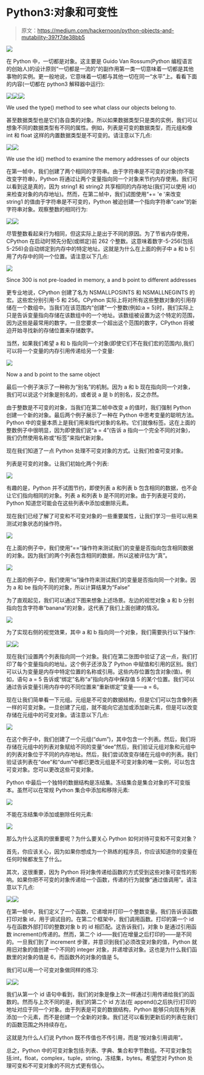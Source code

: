 # Python3:对象和可变性

> 原文：<https://medium.com/hackernoon/python-objects-and-mutability-397f7de38bb5>

![](img/5110abc4bc7ef7fb9402538372760869.png)

在 Python 中，一切都是对象。这主要是 Guido Van Rossum(Python 编程语言的创始人)的设计原则“一切都是一流的”的副作用第一类一切意味着一切都是其他事物的实例。更一般地说，它意味着一切都与其他一切在同一“水平”上。看看下面的内容(一切都在 python3 解释器中运行):

![](img/44456e742db95552360b4f9bffdbf887.png)![](img/e5ffa50d57c49b923a2e84f52b7e4f47.png)![](img/032a0e3c9c2d828dcfb639cb35913595.png)

We used the type() method to see what class our objects belong to.

甚至数据类型也是它们各自类的对象。所以如果数据类型只是类的实例，我们可以想象不同的数据类型有不同的属性。例如，列表是可变的数据类型，而元组和像 int 和 float 这样的内置数据类型是不可变的。请注意以下几点:

![](img/f1d0261ab63acc966352ef48491cf499.png)![](img/49f3e0d1f87b98ca82c35fede63b11c7.png)

We use the id() method to examine the memory addresses of our objects

在第一帧中，我们创建了两个相同的字符串。由于字符串是不可变的对象(你不能改变字符串)，Python 将通过让两个变量指向同一个对象来节约内存使用。我们可以看到这是真的，因为 string1 和 string2 共享相同的内存地址(我们可以使用 id()来检查对象的内存地址)。然而，在第二帧中，我们试图使用“+= 'e '来改变 string1 的值由于字符串是不可变的，Python 被迫创建一个指向字符串“cate”的新字符串对象。观察整数的相同行为:

![](img/6152b8c43f23668719b69e64f32add19.png)![](img/a8342528af147aafa5d000a34f994cd2.png)

尽管整数看起来行为相同，但这实际上是出于不同的原因。为了节省内存使用，CPython 在启动时预先分配(或绑定)前 262 个整数。这意味着数字-5-256(包括 5-256)会自动绑定到内存中的特定地址。这就是为什么在上面的例子中 a 和 b 引用了内存中的同一个位置。请注意以下几点:

![](img/a75b068fe2347a3dbb024a62dc0856df.png)

Since 300 is not pre-loaded in memory, a and b point to different addresses

更专业地说，CPython 创建了名为 NSMALLPOSINTS 和 NSMALLNEGINTS 的宏。这些宏分别引用-5 和 256。CPython 实际上将对所有这些整数对象的引用存储在一个数组中。当我们在该范围内“创建”一个整数(例如:a = 5)时，我们实际上只是告诉变量指向存储在该数组中的一个地址。该数组被设置为这个特定的范围，因为这些是最常用的数字。一旦您要求一个超出这个范围的数字，CPython 将被迫开始寻找新的存储位置来存储数字。

当然，如果我们希望 a 和 b 指向同一个对象(即使它们不在我们宏的范围内),我们可以将一个变量的内存引用传递给另一个变量:

![](img/bb01bf2fffc9335ec284799344be3cd0.png)

Now a and b point to the same object

最后一个例子演示了一种称为“别名”的机制。因为 a 和 b 现在指向同一个对象，我们可以说这个对象是别名的，或者说 a 是 b 的别名，反之亦然。

由于整数是不可变的对象，当我们在第二帧中改变 a 的值时，我们强制 Python 创建一个新的对象。最后两个例子展示了一种在 Python 中思考变量的聪明方法。Python 中的变量本质上是我们用来指代对象的名称。它们就像标签。这在上面的整数例子中很明显，因为即使我们说“a = 4”(告诉 a 指向一个完全不同的对象)，我们仍然使用名称或“标签”来指代新对象。

现在我们知道了一点 Python 处理不可变对象的方式。让我们检查可变对象。

列表是可变的对象。让我们初始化两个列表:

![](img/c6e33a2a3eb70ebbfcc2f29868cdf75a.png)

有趣的是，Python 并不试图节约，即使列表 a 和列表 b 包含相同的数据，也不会让它们指向相同的对象。列表 a 和列表 b 是不同的对象。由于列表是可变的，Python 知道您可能会在这些列表中添加或删除元素。

现在我们已经了解了可变和不可变对象的一些重要属性，让我们学习一些可以用来测试对象状态的操作符。

![](img/ca78a1dcb6fe11ef9b679b99f798b2b1.png)

在上面的例子中，我们使用“==”操作符来测试我们的变量是否指向包含相同数据的对象。因为我们的两个列表包含相同的数据，所以这被评估为“真”。

![](img/28cba9e193b9c0b4d63d72a20fe3cd24.png)

在上面的例子中，我们使用“is”操作符来测试我们的变量是否指向同一个对象。因为 a 和 be 指向不同的对象，所以计算结果为“False”

为了直观起见，我们可以通过下图来想象上述场景。左边的视觉对象 a 和 b 分别指向包含字符串“banana”的对象，这代表了我们上面创建的情况。

![](img/a4b446b338ce802abc93c719a7a96d1d.png)

为了实现右侧的视觉效果，其中 a 和 b 指向同一个对象，我们需要执行以下操作:

![](img/58cca490ad4a24f584e373c583f68531.png)![](img/2afec13765f25af293a0b45fac621e87.png)

现在我们设置两个列表指向同一个对象。我们在第二张图中验证了这一点，我们打印了每个变量指向的地址。这个例子还涉及了 Python 中赋值和引用的区别。我们可以认为变量是内存中特定位置的名称或引用。这些内存位置包含对象(值)。例如，语句 a = 5 告诉或“绑定”名称“a”指向内存中保存值 5 的某个位置。我们可以通过告诉变量引用内存中的不同位置来“重新绑定”变量——a = 6。

现在让我们简单看一下元组。元组是不可变的数据结构，但是它们可以包含像列表一样的可变对象。一旦创建了元组，就不能向它追加或添加新元素，但是可以改变存储在元组中的可变对象。请注意以下几点:

![](img/b540eaa71dd84ea5b181c1a3002f6ab0.png)

在这个例子中，我们创建了一个元组(“dum”)，其中包含一个列表。然后，我们将存储在元组中的列表对象赋给不同的变量“dee”然后，我们验证元组对象和元组中的列表对象位于不同的内存地址。然后，我们尝试改变存储在元组中的列表。我们验证该列表在“dee”和“dum”中都已更改元组是不可变对象的唯一实例，可以包含可变对象。您可以更改这些可变对象。

Python 中最后一个独特的数据结构是冻结集。冻结集合是集合对象的不可变版本。虽然可以在常规 Python 集合中添加和移除元素:

![](img/dddd326f63f6503cabdf9b9c44e7a9c6.png)

不能在冻结集中添加或删除任何元素:

![](img/c6b91ef91ab4e235a55f167a9dd11c56.png)

那么为什么这真的很重要呢？为什么要关心 Python 如何对待可变和不可变对象？

首先，你应该关心，因为如果你想成为一个熟练的程序员，你应该知道你的变量在任何时候都发生了什么。

其次，这很重要，因为 Python 将对象传递给函数的方式受到这些对象可变性的影响。如果你把不可变的对象传递给一个函数，传递的行为就像“通过值调用”。请注意以下几点:

![](img/f5aa95b86573a04cc9b5890484c99104.png)![](img/e49c98dd7c16f8897957314e5ab79723.png)

在第一帧中，我们定义了一个函数，它递增并打印一个整数变量。我们告诉该函数打印对象 id，用于调试目的。在第二个框架中，我们调用函数。打印的第一个 id 与在函数外部打印的整数对象 b 的 id 相匹配。这告诉我们，对象 b 是通过引用函数 increment()传递的。然而，第二个 id——我们在增量之后打印的——是不同的。一旦我们到了 increment 步骤，并意识到我们必须改变对象的值，Python 就用旧对象的值创建一个不同的 integer 对象，并递增该对象。这也是为什么我们函数里的对象的值是 6，而函数外的对象的值是 5。

我们可以用一个可变对象做同样的练习:

![](img/a0fc3b9a9f5ed47bca43ff42d71fded7.png)![](img/e737e3ba46d44af890f387e77abeecf0.png)

我们从第一个 id 语句中看到，我们的对象是像上次一样通过引用传递给我们的函数的。然而与上次不同的是，我们的第二个 id 方法(在 append()之后执行)打印的地址对应于同一个对象。由于列表是可变的数据结构，Python 能够只向现有列表添加一个元素，而不是创建一个全新的对象。我们还可以看到更新后的列表在我们的函数范围之外持续存在。

这就是为什么人们说 Python 既不传值也不传引用，而是“按对象引用调用”。

总之，Python 中的可变对象包括:列表、字典、集合和字节数组。不可变对象包括:int，float，complex，tuple，string，冻结集，bytes。希望您对 Python 处理可变和不可变对象的不同方式更有信心。